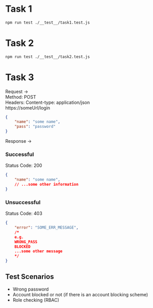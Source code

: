 # Task 1
```sh
npm run test ./__test__/task1.test.js
```


# Task 2
```sh
npm run test ./__test__/task2.test.js
```

# Task 3
Request -> \
Method: POST \
Headers: Content-type: application/json \
https://someUrl/login <insert answer here> 

```json 
{
    "name": "some name",
    "pass": "password"
}
``` 

Response ->

### Successful
Status Code: 200
```json
{
    "name": "some name",
    // ...some other information
}
```

### Unsuccessful
Status Code: 403
```json
{
    "error": "SOME_ERR_MESSAGE",
    /* 
    e.g. 
    WRONG_PASS
    BLOCKED
    ...some other message 
    */
}
```

## Test Scenarios
- Wrong password
- Account blocked or not (if there is an account blocking scheme)
- Role checking (RBAC)
